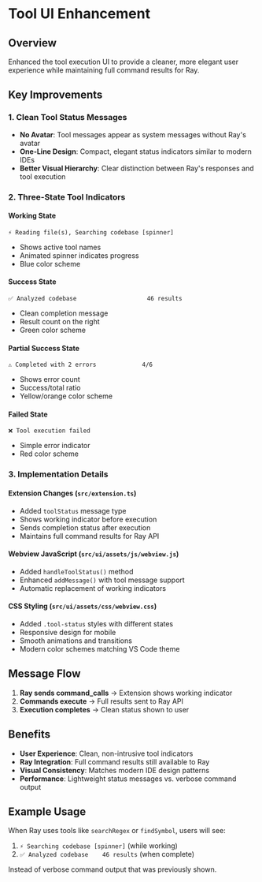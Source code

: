# Tool UI Enhancement

## Overview

Enhanced the tool execution UI to provide a cleaner, more elegant user experience while maintaining full command results for Ray.

## Key Improvements

### 1. Clean Tool Status Messages
- **No Avatar**: Tool messages appear as system messages without Ray's avatar
- **One-Line Design**: Compact, elegant status indicators similar to modern IDEs
- **Better Visual Hierarchy**: Clear distinction between Ray's responses and tool execution

### 2. Three-State Tool Indicators

#### Working State
```
⚡ Reading file(s), Searching codebase [spinner]
```
- Shows active tool names
- Animated spinner indicates progress
- Blue color scheme

#### Success State
```
✅ Analyzed codebase                    46 results
```
- Clean completion message
- Result count on the right
- Green color scheme

#### Partial Success State
```
⚠️ Completed with 2 errors             4/6
```
- Shows error count
- Success/total ratio
- Yellow/orange color scheme

#### Failed State
```
❌ Tool execution failed
```
- Simple error indicator
- Red color scheme

### 3. Implementation Details

#### Extension Changes (`src/extension.ts`)
- Added `toolStatus` message type
- Shows working indicator before execution
- Sends completion status after execution
- Maintains full command results for Ray API

#### Webview JavaScript (`src/ui/assets/js/webview.js`)
- Added `handleToolStatus()` method
- Enhanced `addMessage()` with tool message support
- Automatic replacement of working indicators

#### CSS Styling (`src/ui/assets/css/webview.css`)
- Added `.tool-status` styles with different states
- Responsive design for mobile
- Smooth animations and transitions
- Modern color schemes matching VS Code theme

## Message Flow

1. **Ray sends command_calls** → Extension shows working indicator
2. **Commands execute** → Full results sent to Ray API
3. **Execution completes** → Clean status shown to user

## Benefits

- **User Experience**: Clean, non-intrusive tool indicators
- **Ray Integration**: Full command results still available to Ray
- **Visual Consistency**: Matches modern IDE design patterns
- **Performance**: Lightweight status messages vs. verbose command output

## Example Usage

When Ray uses tools like `searchRegex` or `findSymbol`, users will see:

1. `⚡ Searching codebase [spinner]` (while working)
2. `✅ Analyzed codebase    46 results` (when complete)

Instead of verbose command output that was previously shown.